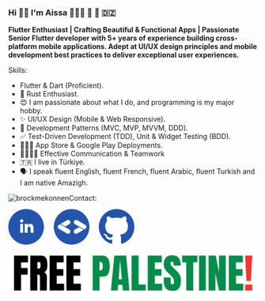 ### Hi 👋🏻 I'm Aissa 👨🏻‍💻 💙 📱 🇩🇿

**Flutter Enthusiast | Crafting Beautiful & Functional Apps | Passionate Senior Flutter developer with 5+ years of experience building cross-platform mobile applications. Adept at UI/UX design principles and mobile development best practices to deliver exceptional user experiences.**

Skills:

- Flutter & Dart (Proficient).
- 🦀 Rust Enthusiast.
- 😍 I am passionate about what I do, and programming is my major hobby.
- ✨ UI/UX Design (Mobile & Web Responsive).
- 🚦 Development Patterns (MVC, MVP, MVVM, DDD).
- ✅ Test-Driven Development (TDD), Unit & Widget Testing (BDD).
- 🧑🏻‍🎓 App Store & Google Play Deployments.
- 👨‍👩‍👦‍👦 Effective Communication & Teamwork
- 🇹🇷 I live in Türkiye.
- 🗣️ I speak fluent English, fluent French, fluent Arabic, fluent Turkish and I am native Amazigh.

<p><img align="left" src="https://github-readme-stats.vercel.app/api/top-langs?username=brockmekonnen&show_icons=true&locale=en&layout=compact" alt="brockmekonnen" /></p>

Contact:

[![LinkedIn](images/linkedin.svg)](https://www.linkedin.com/in/aissa-sekkouti/)&nbsp;&nbsp;&nbsp;&nbsp;
[![GDE](images/gde.svg)](https://developers.google.com/profile/u/103464043409234277670)&nbsp;&nbsp;&nbsp;&nbsp;
[![GitHub](images/github.svg)](https://github.com/Rahim47)&nbsp;&nbsp;&nbsp;&nbsp;

<!-- [![Instagram](images/instagram.svg)](https://www.instagram.com/candidchronicletales/)&nbsp;&nbsp;&nbsp;&nbsp; -->


[![Stand With Palestine](images/free_palestine.jpeg)](https://palestinecampaign.org)
